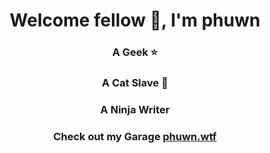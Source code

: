 <h1 align="center">Welcome fellow 👋, I'm phuwn</h1>
<h3 align="center">A Geek ⭐️</h3>
<h3 align="center">A Cat Slave 🐾</h3>
<h3 align="center">A Ninja Writer</h3>
<h3 align="center">Check out my Garage <a href="https://phuwn.wtf">phuwn.wtf</a></h3>

<!-- ![Phuwn's GitHub stats](https://github-readme-stats.vercel.app/api?username=phuwn)](https://github.com/anuraghazra/github-readme-stats) -->

<!--
**phuwn/phuwn** is a ✨ _special_ ✨ repository because its `README.md` (this file) appears on your GitHub profile.

Here are some ideas to get you started:

- 🔭 I’m currently working on ...
- 🌱 I’m currently learning ...
- 👯 I’m looking to collaborate on ...
- 🤔 I’m looking for help with ...
- 💬 Ask me about ...
- 📫 How to reach me: ...
- 😄 Pronouns: ...
- ⚡ Fun fact: ...
-->
